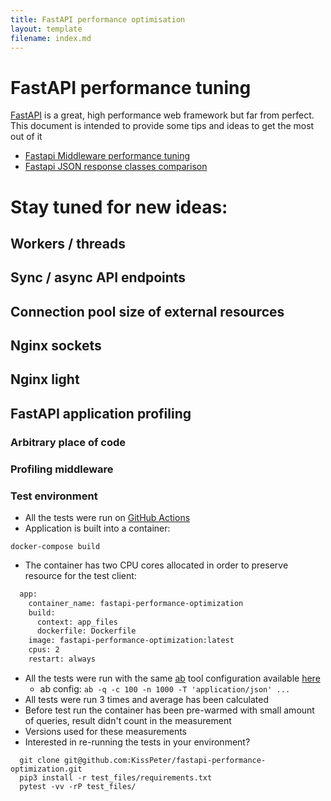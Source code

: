 ```yaml
---
title: FastAPI performance optimisation
layout: template
filename: index.md
---
```


# FastAPI performance tuning

[FastAPI](https://fastapi.tiangolo.com/) is a great, high performance web framework but far from perfect.
This document is intended to provide some tips and ideas to get the most out of it


* [Fastapi Middleware performance tuning](https://kisspeter.github.io/fastapi-performance-optimization/middleware)
* [Fastapi JSON response classes comparison](https://kisspeter.github.io/fastapi-performance-optimization/json_response_class)

# Stay tuned for new ideas:
## Workers / threads
## Sync / async API endpoints
## Connection pool size of external resources
## Nginx sockets
## Nginx light
## FastAPI application profiling
### Arbitrary place of code
### Profiling middleware

### Test environment
* All the tests were run on  [GitHub Actions](https://github.com/KissPeter/fastapi-performance-optimization/actions/workflows/performance_tuning_measurements.yml)
* Application is built into a container:
```shell
docker-compose build
```
* The container has two CPU cores allocated in order to preserve resource for the test client:
```Dockerfile
  app:
    container_name: fastapi-performance-optimization
    build:
      context: app_files
      dockerfile: Dockerfile
    image: fastapi-performance-optimization:latest
    cpus: 2
    restart: always
```
* All the tests were run with the same [ab](https://httpd.apache.org/docs/2.4/programs/ab.html) tool configuration available [here](https://github.com/KissPeter/fastapi-performance-optimization/blob/main/test_files/run_ab.sh)
    * ab config: `ab -q -c 100 -n 1000 -T 'application/json' ...`
* All tests were run 3 times and average has been calculated
* Before test run the container has been pre-warmed with small amount of queries, result didn't count in the measurement
* Versions used for these measurements
* Interested in re-running the tests in your environment?
```shell
  git clone git@github.com:KissPeter/fastapi-performance-optimization.git
  pip3 install -r test_files/requirements.txt 
  pytest -vv -rP test_files/
```
